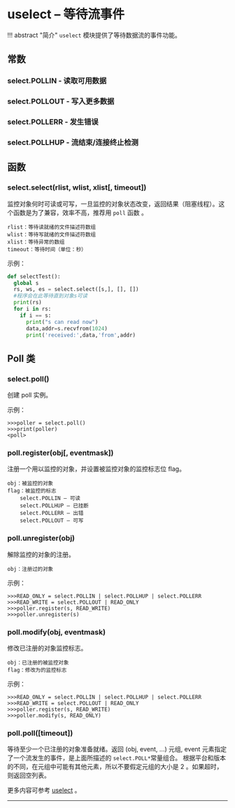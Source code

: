 # **uselect** – 等待流事件
!!! abstract "简介"
    `uselect` 模块提供了等待数据流的事件功能。

## 常数

### **select.POLLIN** - 读取可用数据  

### **select.POLLOUT** - 写入更多数据  

### **select.POLLERR** - 发生错误  

### **select.POLLHUP** - 流结束/连接终止检测  

## 函数

### **select.select**(rlist, wlist, xlist[, timeout])  
监控对象何时可读或可写，一旦监控的对象状态改变，返回结果（阻塞线程）。这个函数是为了兼容，效率不高，推荐用 `poll` 函数 。

```
rlist：等待读就绪的文件描述符数组
wlist：等待写就绪的文件描述符数组
xlist：等待异常的数组
timeout：等待时间（单位：秒）
```
示例：

```python
def selectTest():
  global s
  rs, ws, es = select.select([s,], [], [])
  #程序会在此等待直到对象s可读
  print(rs)
  for i in rs:
    if i == s:
      print("s can read now")
      data,addr=s.recvfrom(1024)
      print('received:',data,'from',addr)
```

## Poll 类

### **select.poll**()  
创建 poll 实例。

示例：

```
>>>poller = select.poll()
>>>print(poller)
<poll>
```

### **poll.register**(obj[, eventmask])  
注册一个用以监控的对象，并设置被监控对象的监控标志位 flag。 

```
obj：被监控的对象
flag：被监控的标志
    select.POLLIN — 可读
    select.POLLHUP — 已挂断
    select.POLLERR — 出错
    select.POLLOUT — 可写
```

### **poll.unregister**(obj)  
解除监控的对象的注册。 

```
obj：注册过的对象
```

示例：

```
>>>READ_ONLY = select.POLLIN | select.POLLHUP | select.POLLERR
>>>READ_WRITE = select.POLLOUT | READ_ONLY
>>>poller.register(s, READ_WRITE)
>>>poller.unregister(s)
```

### **poll.modify**(obj, eventmask)  
修改已注册的对象监控标志。 

```
obj：已注册的被监控对象
flag：修改为的监控标志
```

示例：

```
>>>READ_ONLY = select.POLLIN | select.POLLHUP | select.POLLERR
>>>READ_WRITE = select.POLLOUT | READ_ONLY
>>>poller.register(s, READ_WRITE)
>>>poller.modify(s, READ_ONLY)
```

### **poll.poll**([timeout])  
等待至少一个已注册的对象准备就绪。返回 (obj, event, ...) 元组, event 元素指定了一个流发生的事件，是上面所描述的 `select.POLL*`常量组合。 根据平台和版本的不同，在元组中可能有其他元素，所以不要假定元组的大小是 2 。如果超时，则返回空列表。

更多内容可参考 [uselect](http://docs.micropython.org/en/latest/pyboard/library/uselect.html) 。

----------